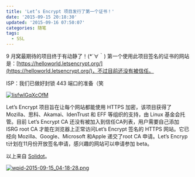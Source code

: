 ```yaml
---
title: 'Let’s Encrypt 项目发行了第一个证书！'
date: '2015-09-15 20:18:30'
updated: '2015-09-16 07:50:07'
categories: 随笔
tags:
  - SSL
---
```



9 月窝最期待的项目终于有动静了！(*´∀｀) 第一个使用此项目签名的证书的网站是：[https://helloworld.letsencrypt.org/](https://helloworld.letsencrypt.org/)，不过目前还没有被信任。

ISP：我们已做好封锁 443 端口的准备（笑

[![lisfwIGqXcOfM](https://img.prin.studio/images/2015/09/2015-09-15_15-10-46.png)](https://img.prin.studio/images/2015/09/2015-09-15_15-10-46.png)

Let’s Encrypt 项目旨在让每个网站都能使用 HTTPS 加密，该项目获得了 Mozilla、思科、Akamai、IdenTrust 和 EFF 等组织的支持，由 Linux 基金会托管。目前 Let’s Encrypt CA 还没有被加入到信任CA列表，用户需要自己添加 ISRG root CA 才能在浏览器上正常访问Let’s Encrypt 签名的 HTTPS 网站。它已经向 Mozilla、Google、Microsoft 和Apple 递交了root CA 申请。Let’s Encryp t计划在11月份开放签名申请，感兴趣的网站可以申请参加 beta。

以上来自 [Solidot](http://solidot.org.feedsportal.com/c/33236/f/556826/s/49d9d106/sc/27/l/0L0Ssolidot0Borg0Cstory0Dsid0F4550A2/story01.htm)。

[![wpid-2015-09-15_04-18-28.png](https://img.prin.studio/images/2015/09/2015-09-15_04-18-28-576x1024.png)](https://img.prin.studio/images/2015/09/2015-09-15_04-18-28.png)



